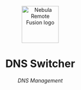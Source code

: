 <p align="center">
  <img width="100" height="100" alt="Nebula Remote Fusion logo" src="DNSS_logo.ico">
</p>

<h1 align="center">DNS Switcher</h1>
<h6 align="center">DNS Management<h6>
